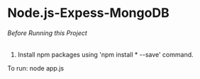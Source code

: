 # Node.js-Expess-MongoDB

###### Before Running this Project
 1. Install npm packages using 'npm install * --save' command.
  
To run:
node app.js
